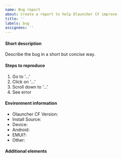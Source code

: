 ```yaml
---
name: Bug report
about: Create a report to help Olauncher CF improve
title: ''
labels: bug
assignees: ''
---
```


<!--
Thank you for your help in making Olauncher CF better!

Guide to a good bug-report:
• Please search existing bug/crash reports reports to avoid creating duplicates.
• Give your bug report a good name (no generics like "Error" or "Bug"), so others can easily identify the topic of your issue.
• Describe the bug in a short but concise way.
• If you have a screenshot or screen recording of the bug, link them at the end of this issue.
• Also make sure to fill out the environment information. This info is valuable when trying to fix your described bug.
-->

#### Short description <!-- to be filled in -->
Describe the bug in a short but concise way.

#### Steps to reproduce <!-- to be filled in -->
1. Go to '…'
2. Click on '…'
3. Scroll down to '…'
4. See error

#### Environment information <!-- to be filled in -->
- Olauncher CF Version: <!-- e.g. 0.X.X -->
- Install Source: <!-- e.g. F-Droid/GitHub? -->
- Device: <!-- e.g. OnePlus 8T -->
- Android: <!-- e.g. 11, Stock, ROM -->
- EMUI?: <!-- do you have EMUI? -->
- Other: <!-- e.g. battery optimization enabled -->

#### Additional elements

<!-- Screenshot or Screen recording file -->
